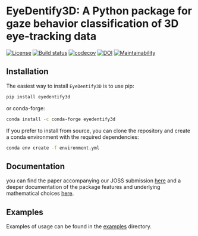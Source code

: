 # EyeDentify3D: A Python package for gaze behavior classification of 3D eye-tracking data

<a href="https://opensource.org/licenses/MIT"><img src="https://img.shields.io/badge/license-MIT-success" alt="License"/></a>
[![Build status](https://github.com/EveCharbie/EyeDentify3d/actions/workflows/run_tests.yml/badge.svg)](https://github.com/EveCharbie/EyeDentify3d/actions)
[![codecov](https://codecov.io/gh/EveCharbie/EyeDentify3d/graph/badge.svg?token=BP4B2TCZXI)](https://codecov.io/gh/EveCharbie/EyeDentify3d)
[![DOI](https://zenodo.org/badge/821504006.svg)](https://doi.org/10.5281/zenodo.14718072)
[![Maintainability](https://qlty.sh/gh/EveCharbie/projects/EyeDentify3d/maintainability.svg)](https://qlty.sh/gh/EveCharbie/projects/EyeDentify3d)

## Installation
The easiest way to install `EyeDentify3D` is to use pip:
```bash
pip install eyedentify3d
```
or conda-forge:
```bash
conda install -c conda-forge eyedentify3d
```

If you prefer to install from source, you can clone the repository and create a conda environment with the required dependencies:
```bash
conda env create -f environment.yml
```

## Documentation
you can find the paper accompanying our JOSS submission [here](paper/paper.pdf) and a deeper documentation of the 
package features and underlying mathematical choices [here](https://evecharbie.github.io/EyeDentify3d).

## Examples
Examples of usage can be found in the [examples](examples/) directory.

